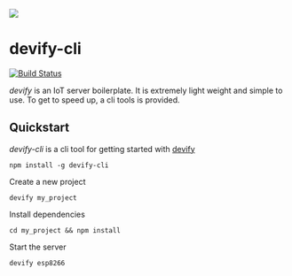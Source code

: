 ![](http://res.cloudinary.com/jollen/image/upload/h_110/v1455862763/devify-logo_rh63vl.png)

# devify-cli

[![Build Status](https://travis-ci.org/DevifyPlatform/devify-cli.svg?branch=master)](https://travis-ci.org/DevifyPlatform/devify-cli)

*devify* is an IoT server boilerplate. It is extremely light weight and simple to use. To get to speed up, a cli tools is provided.

## Quickstart

*devify-cli* is a cli tool for getting started with [devify](https://github.com/DevifyPlatform/devify-server)
```
npm install -g devify-cli
```

Create a new project
```
devify my_project
```

Install dependencies
```
cd my_project && npm install
```

Start the server
```
devify esp8266
```
